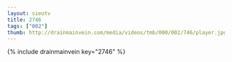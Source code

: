 ```yaml
--- 
layout: sieutv
title: 2746
tags: ["002"]
thumb: http://drainmainvein.com/media/videos/tmb/000/002/746/player.jpg
---
```

{% include drainmainvein key="2746" %} 
